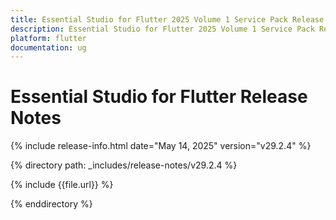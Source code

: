 ```yaml
---
title: Essential Studio for Flutter 2025 Volume 1 Service Pack Release Release Notes  
description: Essential Studio for Flutter 2025 Volume 1 Service Pack Release Release Notes  
platform: flutter
documentation: ug
---
```


# Essential Studio for Flutter  Release Notes  

{% include release-info.html date="May 14, 2025"  version="v29.2.4" %} 

{% directory path: _includes/release-notes/v29.2.4 %}

{% include {{file.url}} %}

{% enddirectory %}